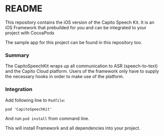 # README #

This repository contains the iOS version of the Capito Speech Kit. It is an iOS Framework that prebuilded for you and can be integrated to your project with CocoaPods

The sample app for this project can be found in this repository too.

### Summary ###

The CapitoSpeechKit wraps up all communication to ASR (speech-to-text) and the Capito Cloud platform. Users of the framework only have to supply the necessary hooks in order to make use of the platform.

### Integration ###

Add following line to `Podfile`:

```
pod 'CapitoSpeechKit'
```

And run `pod install` from command line. 

This will install Framework and all dependencies into your project.

